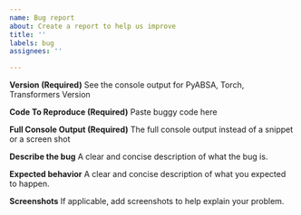 ```yaml
---
name: Bug report
about: Create a report to help us improve
title: ''
labels: bug
assignees: ''

---
```


**Version (Required)**
See the console output for PyABSA, Torch, Transformers Version

**Code To Reproduce (Required)**
Paste buggy code here

**Full Console Output (Required)**
The full console output instead of a snippet or a screen shot

**Describe the bug**
A clear and concise description of what the bug is.

**Expected behavior**
A clear and concise description of what you expected to happen.

**Screenshots**
If applicable, add screenshots to help explain your problem.
